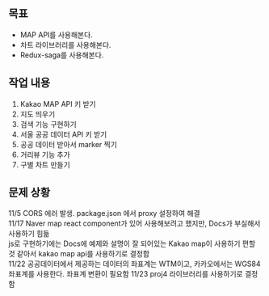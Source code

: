 ## 목표  
- MAP API를 사용해본다.
- 차트 라이브러리를 사용해본다.
- Redux-saga를 사용해본다. 

## 작업 내용
1. Kakao MAP API 키 받기
2. 지도 띄우기
3. 검색 기능 구현하기
4. 서울 공공 데이터 API 키 받기
5. 공공 데이터 받아서 marker 찍기
6. 거리뷰 기능 추가
7. 구별 차트 만들기

## 문제 상황
11/5 CORS 에러 발생. package.json 에서 proxy 설정하여 해결  
11/17 Naver map react component가 있어 사용해보려고 했지만, Docs가 부실해서 사용하기 힘듦  
      js로 구현하기에는 Docs에 예제와 설명이 잘 되어있는 Kakao map이 사용하기 편할 것 같아서 kakao map api를 사용하기로 결정함  
11/22 공공데이터에서 제공하는 데이터의 좌표계는 WTM이고, 카카오에서는 WGS84 좌표계를 사용한다. 좌표계 변환이 필요함
11/23 proj4 라이브러리를 사용하기로 결정함
